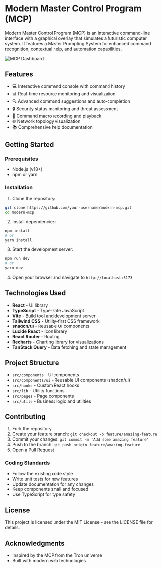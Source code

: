 
# Modern Master Control Program (MCP)

Modern Master Control Program (MCP) is an interactive command-line interface with a graphical overlay that simulates a futuristic computer system. It features a Master Prompting System for enhanced command recognition, contextual help, and automation capabilities.

![MCP Dashboard](https://placeholder.com/mcp-dashboard.png)

## Features

- 💻 Interactive command console with command history
- 📊 Real-time resource monitoring and visualization
- 🔍 Advanced command suggestions and auto-completion
- 🔒 Security status monitoring and threat assessment
- 🔄 Command macro recording and playback
- 🌐 Network topology visualization
- 📚 Comprehensive help documentation

## Getting Started

### Prerequisites

- Node.js (v18+)
- npm or yarn

### Installation

1. Clone the repository:
```bash
git clone https://github.com/your-username/modern-mcp.git
cd modern-mcp
```

2. Install dependencies:
```bash
npm install
# or
yarn install
```

3. Start the development server:
```bash
npm run dev
# or
yarn dev
```

4. Open your browser and navigate to `http://localhost:5173`

## Technologies Used

- **React** - UI library
- **TypeScript** - Type-safe JavaScript
- **Vite** - Build tool and development server
- **Tailwind CSS** - Utility-first CSS framework
- **shadcn/ui** - Reusable UI components
- **Lucide React** - Icon library
- **React Router** - Routing
- **Recharts** - Charting library for visualizations
- **TanStack Query** - Data fetching and state management

## Project Structure

- `src/components` - UI components
- `src/components/ui` - Reusable UI components (shadcn/ui)
- `src/hooks` - Custom React hooks
- `src/lib` - Utility functions
- `src/pages` - Page components
- `src/utils` - Business logic and utilities

## Contributing

1. Fork the repository
2. Create your feature branch: `git checkout -b feature/amazing-feature`
3. Commit your changes: `git commit -m 'Add some amazing feature'`
4. Push to the branch: `git push origin feature/amazing-feature`
5. Open a Pull Request

### Coding Standards

- Follow the existing code style
- Write unit tests for new features
- Update documentation for any changes
- Keep components small and focused
- Use TypeScript for type safety

## License

This project is licensed under the MIT License - see the LICENSE file for details.

## Acknowledgments

- Inspired by the MCP from the Tron universe
- Built with modern web technologies
